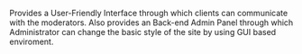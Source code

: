 Provides a User-Friendly Interface through which clients can communicate with the moderators. Also provides an Back-end Admin Panel through which Administrator can change the basic style of the site by using GUI based enviroment.
